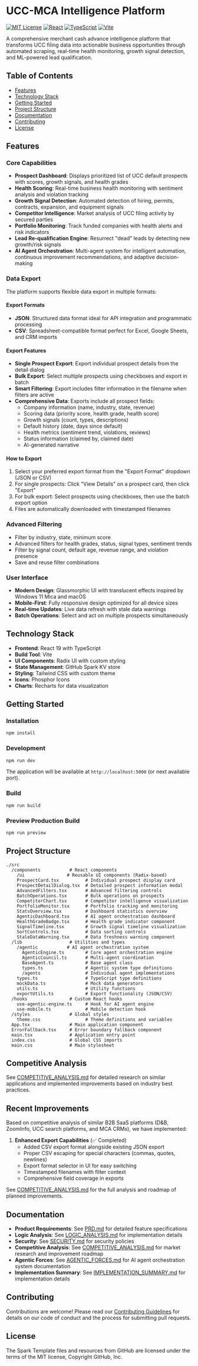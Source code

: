 # UCC-MCA Intelligence Platform

[![MIT License](https://img.shields.io/badge/License-MIT-green.svg)](https://choosealicense.com/licenses/mit/)
[![React](https://img.shields.io/badge/React-19.0-blue.svg)](https://reactjs.org/)
[![TypeScript](https://img.shields.io/badge/TypeScript-5.7-blue.svg)](https://www.typescriptlang.org/)
[![Vite](https://img.shields.io/badge/Vite-6.4-purple.svg)](https://vitejs.dev/)

A comprehensive merchant cash advance intelligence platform that transforms UCC filing data into actionable business opportunities through automated scraping, real-time health monitoring, growth signal detection, and ML-powered lead qualification.

## Table of Contents

- [Features](#features)
- [Technology Stack](#technology-stack)
- [Getting Started](#getting-started)
- [Project Structure](#project-structure)
- [Documentation](#documentation)
- [Contributing](#contributing)
- [License](#license)

## Features

### Core Capabilities
- **Prospect Dashboard**: Displays prioritized list of UCC default prospects with scores, growth signals, and health grades
- **Health Scoring**: Real-time business health monitoring with sentiment analysis and violation tracking
- **Growth Signal Detection**: Automated detection of hiring, permits, contracts, expansion, and equipment signals
- **Competitor Intelligence**: Market analysis of UCC filing activity by secured parties
- **Portfolio Monitoring**: Track funded companies with health alerts and risk indicators
- **Lead Re-qualification Engine**: Resurrect "dead" leads by detecting new growth/risk signals
- **AI Agent Orchestration**: Multi-agent system for intelligent automation, continuous improvement recommendations, and adaptive decision-making

### Data Export

The platform supports flexible data export in multiple formats:

#### Export Formats
- **JSON**: Structured data format ideal for API integration and programmatic processing
- **CSV**: Spreadsheet-compatible format perfect for Excel, Google Sheets, and CRM imports

#### Export Features
- **Single Prospect Export**: Export individual prospect details from the detail dialog
- **Bulk Export**: Select multiple prospects using checkboxes and export in batch
- **Smart Filtering**: Export includes filter information in the filename when filters are active
- **Comprehensive Data**: Exports include all prospect fields:
  - Company information (name, industry, state, revenue)
  - Scoring data (priority score, health grade, health score)
  - Growth signals (count, types, descriptions)
  - Default history (date, days since default)
  - Health metrics (sentiment trend, violations, reviews)
  - Status information (claimed by, claimed date)
  - AI-generated narrative

#### How to Export
1. Select your preferred export format from the "Export Format" dropdown (JSON or CSV)
2. For single prospects: Click "View Details" on a prospect card, then click "Export"
3. For bulk export: Select prospects using checkboxes, then use the batch export option
4. Files are automatically downloaded with timestamped filenames

### Advanced Filtering
- Filter by industry, state, minimum score
- Advanced filters for health grades, status, signal types, sentiment trends
- Filter by signal count, default age, revenue range, and violation presence
- Save and reuse filter combinations

### User Interface
- **Modern Design**: Glassmorphic UI with translucent effects inspired by Windows 11 Mica and macOS
- **Mobile-First**: Fully responsive design optimized for all device sizes
- **Real-time Updates**: Live data refresh with stale data warnings
- **Batch Operations**: Select and act on multiple prospects simultaneously

## Technology Stack

- **Frontend**: React 19 with TypeScript
- **Build Tool**: Vite
- **UI Components**: Radix UI with custom styling
- **State Management**: GitHub Spark KV store
- **Styling**: Tailwind CSS with custom theme
- **Icons**: Phosphor Icons
- **Charts**: Recharts for data visualization

## Getting Started

### Installation

```bash
npm install
```

### Development

```bash
npm run dev
```

The application will be available at `http://localhost:5000` (or next available port).

### Build

```bash
npm run build
```

### Preview Production Build

```bash
npm run preview
```

## Project Structure

```
./src
  /components           # React components
    /ui                # Reusable UI components (Radix-based)
    ProspectCard.tsx          # Individual prospect display card
    ProspectDetailDialog.tsx  # Detailed prospect information modal
    AdvancedFilters.tsx       # Advanced filtering controls
    BatchOperations.tsx       # Bulk operations on prospects
    CompetitorChart.tsx       # Competitor intelligence visualization
    PortfolioMonitor.tsx      # Portfolio tracking and monitoring
    StatsOverview.tsx         # Dashboard statistics overview
    AgenticDashboard.tsx      # AI agent orchestration dashboard
    HealthGradeBadge.tsx      # Health grade indicator component
    SignalTimeline.tsx        # Growth signal timeline visualization
    SortControls.tsx          # Data sorting controls
    StaleDataWarning.tsx      # Data freshness warning component
  /lib                  # Utilities and types
    /agentic           # AI agent orchestration system
      AgenticEngine.ts        # Core agent orchestration engine
      AgenticCouncil.ts       # Multi-agent coordination
      BaseAgent.ts            # Base agent class
      types.ts                # Agentic system type definitions
      /agents                 # Individual agent implementations
    types.ts                  # TypeScript type definitions
    mockData.ts               # Mock data generators
    utils.ts                  # Utility functions
    exportUtils.ts            # Export functionality (JSON/CSV)
  /hooks                # Custom React hooks
    use-agentic-engine.ts     # Hook for AI agent engine
    use-mobile.ts             # Mobile detection hook
  /styles               # Global styles
    theme.css                 # Theme definitions and variables
  App.tsx               # Main application component
  ErrorFallback.tsx     # Error boundary fallback component
  main.tsx              # Application entry point
  index.css             # Global CSS imports
  main.css              # Main stylesheet
```

## Competitive Analysis

See [COMPETITIVE_ANALYSIS.md](./COMPETITIVE_ANALYSIS.md) for detailed research on similar applications and implemented improvements based on industry best practices.

## Recent Improvements

Based on competitive analysis of similar B2B SaaS platforms (D&B, ZoomInfo, UCC search platforms, and MCA CRMs), we have implemented:

1. **Enhanced Export Capabilities** (✅ Completed)
   - Added CSV export format alongside existing JSON export
   - Proper CSV escaping for special characters (commas, quotes, newlines)
   - Export format selector in UI for easy switching
   - Timestamped filenames with filter context
   - Comprehensive field coverage in exports

See [COMPETITIVE_ANALYSIS.md](./COMPETITIVE_ANALYSIS.md) for the full analysis and roadmap of planned improvements.

## Documentation

- **Product Requirements**: See [PRD.md](./PRD.md) for detailed feature specifications
- **Logic Analysis**: See [LOGIC_ANALYSIS.md](./LOGIC_ANALYSIS.md) for implementation details
- **Security**: See [SECURITY.md](./SECURITY.md) for security policies
- **Competitive Analysis**: See [COMPETITIVE_ANALYSIS.md](./COMPETITIVE_ANALYSIS.md) for market research and improvement roadmap
- **Agentic Forces**: See [AGENTIC_FORCES.md](./AGENTIC_FORCES.md) for AI agent orchestration system documentation
- **Implementation Summary**: See [IMPLEMENTATION_SUMMARY.md](./IMPLEMENTATION_SUMMARY.md) for implementation details

## Contributing

Contributions are welcome! Please read our [Contributing Guidelines](./CONTRIBUTING.md) for details on our code of conduct and the process for submitting pull requests.

## License

The Spark Template files and resources from GitHub are licensed under the terms of the MIT license, Copyright GitHub, Inc.

